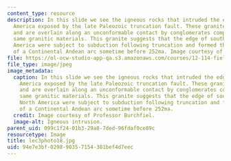 ```yaml
---
content_type: resource
description: In this slide we see the igneous rocks that intruded the edge of North
  America exposed by the late Paleozoic truncation fault. These granites are ~252ma
  and are overlain along an unconformable contact by conglomerates composed of the
  same granitic materials. This granite suggests that the edge of south-western North
  America were subject to subduction following truncation and formed the beginnings
  of a Continental Andean arc sometime before 252ma. Image courtesy of Professor Burchfiel.
file: https://ol-ocw-studio-app-qa.s3.amazonaws.com/courses/12-114-field-geology-i-fall-2005/94e7e3bf029890357154381bef4d7eec_lec3photo18.jpg
file_type: image/jpeg
image_metadata:
  caption: In this slide we see the igneous rocks that intruded the edge of North
    America exposed by the late Paleozoic truncation fault. These granites are ~252ma
    and are overlain along an unconformable contact by conglomerates composed of the
    same granitic materials. This granite suggests that the edge of south-western
    North America were subject to subduction following truncation and formed the beginnings
    of a Continental Andean arc sometime before 252ma.
  credit: Image courtesy of Professor Burchfiel.
  image-alt: Igneous intrusion.
parent_uid: 099c1f24-01b3-29a8-7ded-96fdaf0ce89c
resourcetype: Image
title: lec3photo18.jpg
uid: 94e7e3bf-0298-9035-7154-381bef4d7eec
---
```

